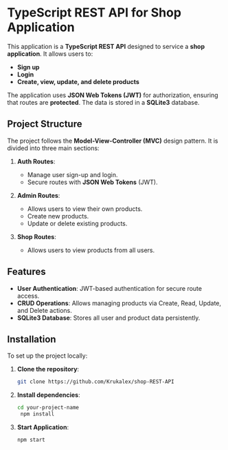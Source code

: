 # TypeScript REST API for Shop Application

This application is a **TypeScript REST API** designed to service a **shop application**. It allows users to:

- **Sign up**
- **Login**
- **Create, view, update, and delete products**

The application uses **JSON Web Tokens (JWT)** for authorization, ensuring that routes are **protected**. The data is stored in a **SQLite3** database.

## Project Structure

The project follows the **Model-View-Controller (MVC)** design pattern. It is divided into three main sections:

1. **Auth Routes**:

   - Manage user sign-up and login.
   - Secure routes with **JSON Web Tokens** (JWT).

2. **Admin Routes**:

   - Allows users to view their own products.
   - Create new products.
   - Update or delete existing products.

3. **Shop Routes**:
   - Allows users to view products from all users.

## Features

- **User Authentication**: JWT-based authentication for secure route access.
- **CRUD Operations**: Allows managing products via Create, Read, Update, and Delete actions.
- **SQLite3 Database**: Stores all user and product data persistently.

## Installation

To set up the project locally:

1. **Clone the repository**:

   ```bash
   git clone https://github.com/Krukalex/shop-REST-API
   ```

2. **Install dependencies**:

   ```bash
   cd your-project-name
    npm install
   ```

3. **Start Application**:

   ```bash
   npm start
   ```
